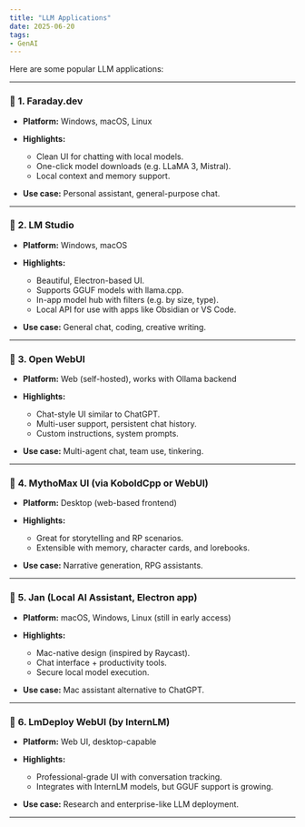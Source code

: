 ```yaml
---
title: "LLM Applications"
date: 2025-06-20
tags:
- GenAI
---
```


Here are some popular LLM applications:

---

### 🌟 **1. Faraday.dev**

* **Platform:** Windows, macOS, Linux
* **Highlights:**

  * Clean UI for chatting with local models.
  * One-click model downloads (e.g. LLaMA 3, Mistral).
  * Local context and memory support.
* **Use case:** Personal assistant, general-purpose chat.

---

### 🌟 **2. LM Studio**

* **Platform:** Windows, macOS
* **Highlights:**

  * Beautiful, Electron-based UI.
  * Supports GGUF models with llama.cpp.
  * In-app model hub with filters (e.g. by size, type).
  * Local API for use with apps like Obsidian or VS Code.
* **Use case:** General chat, coding, creative writing.

---

### 🌟 **3. Open WebUI**

* **Platform:** Web (self-hosted), works with Ollama backend
* **Highlights:**

  * Chat-style UI similar to ChatGPT.
  * Multi-user support, persistent chat history.
  * Custom instructions, system prompts.
* **Use case:** Multi-agent chat, team use, tinkering.

---

### 🌟 **4. MythoMax UI (via KoboldCpp or WebUI)**

* **Platform:** Desktop (web-based frontend)
* **Highlights:**

  * Great for storytelling and RP scenarios.
  * Extensible with memory, character cards, and lorebooks.
* **Use case:** Narrative generation, RPG assistants.

---

### 🌟 **5. Jan (Local AI Assistant, Electron app)**

* **Platform:** macOS, Windows, Linux (still in early access)
* **Highlights:**

  * Mac-native design (inspired by Raycast).
  * Chat interface + productivity tools.
  * Secure local model execution.
* **Use case:** Mac assistant alternative to ChatGPT.

---

### 🌟 **6. LmDeploy WebUI (by InternLM)**

* **Platform:** Web UI, desktop-capable
* **Highlights:**

  * Professional-grade UI with conversation tracking.
  * Integrates with InternLM models, but GGUF support is growing.
* **Use case:** Research and enterprise-like LLM deployment.

---
